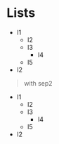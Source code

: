 # Lists

- l1
    - l2
    - l3
        - l4
    - l5
- l2


> with sep2



* l1
    * l2
    * l3
        * l4
    * l5
* l2



